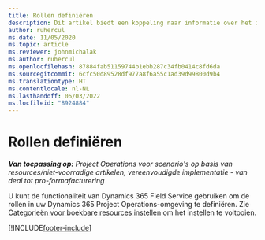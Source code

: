 ```yaml
---
title: Rollen definiëren
description: Dit artikel biedt een koppeling naar informatie over het instellen van categorieën boekbare resources.
author: ruhercul
ms.date: 11/05/2020
ms.topic: article
ms.reviewer: johnmichalak
ms.author: ruhercul
ms.openlocfilehash: 87884fab51159744b1ebb287c34fb0414c8fd6da
ms.sourcegitcommit: 6cfc50d89528df977a8f6a55c1ad39d99800d9b4
ms.translationtype: HT
ms.contentlocale: nl-NL
ms.lasthandoff: 06/03/2022
ms.locfileid: "8924884"
---
```

# <a name="define-roles"></a>Rollen definiëren

_**Van toepassing op:** Project Operations voor scenario's op basis van resources/niet-voorradige artikelen, vereenvoudigde implementatie - van deal tot pro-formafacturering_

U kunt de functionaliteit van Dynamics 365 Field Service gebruiken om de rollen in uw Dynamics 365 Project Operations-omgeving te definiëren. Zie [Categorieën voor boekbare resources instellen](/dynamics365/field-service/set-up-bookable-resource-categories) om het instellen te voltooien.


[!INCLUDE[footer-include](../includes/footer-banner.md)]